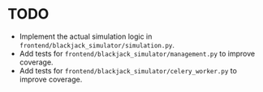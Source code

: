 # TODO

- Implement the actual simulation logic in `frontend/blackjack_simulator/simulation.py`.
- Add tests for `frontend/blackjack_simulator/management.py` to improve coverage.
- Add tests for `frontend/blackjack_simulator/celery_worker.py` to improve coverage.
